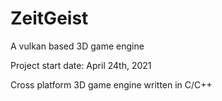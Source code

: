 # ZeitGeist
A vulkan based 3D game engine


Project start date: April 24th, 2021

Cross platform 3D game engine written in C/C++
